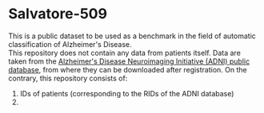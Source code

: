 # Salvatore-509

This is a public dataset to be used as a benchmark in the field of automatic classification of Alzheimer's Disease.
<br>
This repository does not contain any data from patients itself. Data are taken from the <a href="http://adni.loni.usc.edu/" target="_blank">Alzheimer's Disease Neuroimaging Initiative (ADNI) public database</a>, from where they can be downloaded after registration. On the contrary, this repository consists of:
  1. IDs of patients (corresponding to the RIDs of the ADNI database)
  2. 
